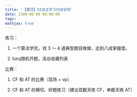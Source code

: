 ```yaml
---
title: '【置顶】OI自主学习内容安排'
date: 2100-00-00 00:00:00
tags: 
mathjax: true
---
```


练习：

1. 一个算法学完，找 3 ～ 4 道典型题目做做，达到八成掌握度。

2. bzoj随机开题，洛谷收藏列表

比赛：

1. CF 和 AT 的比赛（现场 + vp）

2. CF 和 AT 的横切、好题练习（建议双数天练 CF，单数天练 AT）